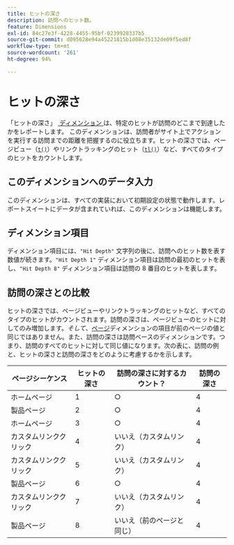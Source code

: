 ```yaml
---
title: ヒットの深さ
description: 訪問へのヒット数。
feature: Dimensions
exl-id: 84c27e3f-4228-4455-95bf-0239928337b5
source-git-commit: d095628e94a45221815b1d08e35132de09f5ed8f
workflow-type: tm+mt
source-wordcount: '261'
ht-degree: 94%

---
```


# ヒットの深さ

「ヒットの深さ」 [&#x200B; ディメンション &#x200B;](overview.md) は、特定のヒットが訪問のどこまで到達したかをレポートします。 このディメンションは、訪問者がサイト上でアクションを実行する訪問までの距離を把握するのに役立ちます。ヒットの深さでは、ページビュー（[`t()`](/help/implement/vars/functions/t-method.md)）やリンクトラッキングのヒット（[`tl()`](/help/implement/vars/functions/tl-method.md)）など、すべてのタイプのヒットをカウントします。

## このディメンションへのデータ入力

このディメンションは、すべての実装において初期設定の状態で動作します。レポートスイートにデータが含まれていれば、このディメンションは機能します。

## ディメンション項目

ディメンション項目には、`"Hit Depth"` 文字列の後に、訪問へのヒット数を表す数値が続きます。`"Hit Depth 1"` ディメンション項目は訪問の最初のヒットを表し、`"Hit Depth 8"` ディメンション項目は訪問の 8 番目のヒットを表します。

## 訪問の深さとの比較

ヒットの深さでは、ページビューやリンクトラッキングのヒットなど、すべてのタイプのヒットがカウントされます。訪問の深さは、ページビューのヒットに対してのみ増加します。_そして_、[ページ](page.md)ディメンションの項目が前のページの値と同じではありません。また、訪問の深さは訪問ベースのディメンションです。つまり、訪問のすべてのヒットに対して同じ値になります。次の表に、訪問の例と、ヒットの深さと訪問の深さをどのように考慮するかを示します。

| ページシーケンス | ヒットの深さ | 訪問の深さに対するカウント？ | 訪問の深さ |
| --- | --- | --- | --- |
| ホームページ | 1 | ○ | 4 |
| 製品ページ | 2 | ○ | 4 |
| ホームページ | 3 | ○ | 4 |
| カスタムリンククリック | 4 | いいえ（カスタムリンク） | 4 |
| カスタムリンククリック | 5 | いいえ（カスタムリンク） | 4 |
| 製品ページ | 6 | ○ | 4 |
| カスタムリンククリック | 7 | いいえ（カスタムリンク） | 4 |
| 製品ページ | 8 | いいえ（前のページと同じ） | 4 |

